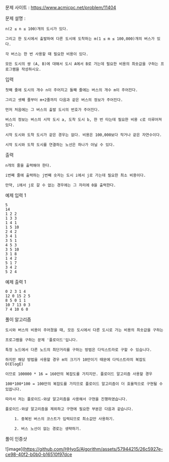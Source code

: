 문제 사이트 : https://www.acmicpc.net/problem/11404

문제 설명 :

    n(2 ≤ n ≤ 100)개의 도시가 있다. 
    
    그리고 한 도시에서 출발하여 다른 도시에 도착하는 m(1 ≤ m ≤ 100,000)개의 버스가 있다. 
    
    각 버스는 한 번 사용할 때 필요한 비용이 있다.

    모든 도시의 쌍 (A, B)에 대해서 도시 A에서 B로 가는데 필요한 비용의 최솟값을 구하는 프로그램을 작성하시오.

입력

    첫째 줄에 도시의 개수 n이 주어지고 둘째 줄에는 버스의 개수 m이 주어진다.
    
    그리고 셋째 줄부터 m+2줄까지 다음과 같은 버스의 정보가 주어진다.
    
    먼저 처음에는 그 버스의 출발 도시의 번호가 주어진다.
    
    버스의 정보는 버스의 시작 도시 a, 도착 도시 b, 한 번 타는데 필요한 비용 c로 이루어져 있다. 
    
    시작 도시와 도착 도시가 같은 경우는 없다. 비용은 100,000보다 작거나 같은 자연수이다.

    시작 도시와 도착 도시를 연결하는 노선은 하나가 아닐 수 있다.

출력

    n개의 줄을 출력해야 한다.

    i번째 줄에 출력하는 j번째 숫자는 도시 i에서 j로 가는데 필요한 최소 비용이다.

    만약, i에서 j로 갈 수 없는 경우에는 그 자리에 0을 출력한다.

예제 입력 1 

    5
    14
    1 2 2
    1 3 3
    1 4 1
    1 5 10
    2 4 2
    3 4 1
    3 5 1
    4 5 3
    3 5 10
    3 1 8
    1 4 2
    5 1 7
    3 4 2
    5 2 4

예제 출력 1 

    0 2 3 1 4
    12 0 15 2 5
    8 5 0 1 1
    10 7 13 0 3
    7 4 10 6 0
    
풀이 알고리즘 

    도시와 버스의 비용이 주어졌을 때, 모든 도시에서 다른 도시로 가는 비용의 최솟값을 구하는
    
    프로그램을 구하는 문제 '플로이드'입니다.
    
    특정 노드에서 다른 노드의 최단거리를 구하는 방법은 다익스트라로 구할 수 있습니다.
    
    하지만 해당 방법을 사용할 경우 m의 크기가 10만이기 때문에 다익스트라의 복잡도 O(ElogE)

    이므로 100000 * 16 = 160만의 복잡도를 가지지만. 플로이드 알고리즘 사용할 경우
    
    100*100*100 = 100만의 복잡도를 가지므로 플로이드 알고리즘이 더 효율적으로 구현될 수 있씁니다.
    
    따라서 저는 플로이드-와샬 알고리즘을 사용해서 구현을 진행하였습니다.
    
    플로이드-와샬 알고리즘을 제외하고 구현에 필요한 부분은 다음과 같습니다.
    
        1. 중복된 버스의 코스트가 입력되므로 최소값만 사용하기.
        
        2. 버스 노선이 없는 경로는 생략하기.
  
풀이 인증샷 

 ![image](https://github.com/HHyoS/Algorithm/assets/57944215/26c5927e-ce98-40f2-b0b0-b16510f97dce

    
    
